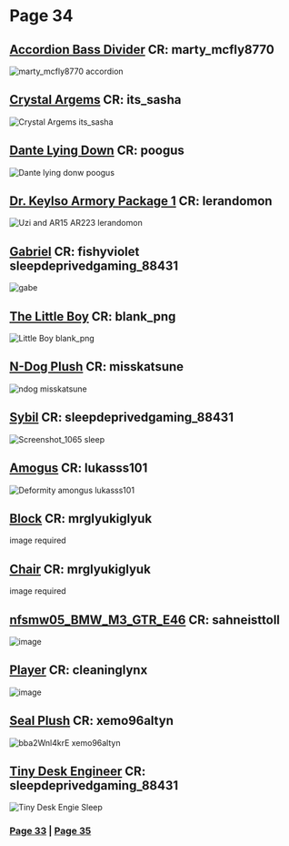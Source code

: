 # Page 34
## [Accordion Bass Divider](https://github.com/madrod228/voicesoftheprinter/raw/main/The%20Archive/Page%20034/Accordion_Bass_Divider.rar) CR: marty_mcfly8770
![marty_mcfly8770 accordion](https://github.com/madrod228/voicesoftheprinter/assets/9602000/ef1c4bf4-a0dc-456f-8751-6fd318053b42)
## [Crystal Argems](https://github.com/madrod228/voicesoftheprinter/raw/main/The%20Archive/Page%20034/Crystal_Argemias.zip) CR: its_sasha
![Crystal Argems its_sasha](https://github.com/madrod228/voicesoftheprinter/assets/9602000/f1941c0c-673b-486c-bece-96959e5e6da3)
## [Dante Lying Down](https://github.com/madrod228/voicesoftheprinter/raw/main/The%20Archive/Page%20034/Dante.rar) CR: poogus
![Dante lying donw poogus](https://github.com/madrod228/voicesoftheprinter/assets/9602000/6154e08d-35cd-475f-968c-dd0c00b22b90)
## [Dr. Keylso Armory Package 1](https://github.com/madrod228/voicesoftheprinter/raw/main/The%20Archive/Page%20034/Dr._Keylso_Armory_Package_No._1.rar) CR: lerandomon
![Uzi and AR15 AR223 lerandomon](https://github.com/madrod228/voicesoftheprinter/assets/9602000/28a8b27e-5416-44b5-a7cb-3f71d07e4a14)
## [Gabriel](https://github.com/madrod228/voicesoftheprinter/raw/main/The%20Archive/Page%20034/Gabriel%20sleep%20xiphi.zip) CR: fishyviolet sleepdeprivedgaming_88431
![gabe](https://github.com/madrod228/voicesoftheprinter/assets/9602000/b4922f32-3532-446d-b82a-ee0991d6ba32)
## [The Little Boy](https://github.com/madrod228/voicesoftheprinter/raw/main/The%20Archive/Page%20034/Little_Boy.rar) CR: blank_png
![Little Boy blank_png](https://github.com/madrod228/voicesoftheprinter/assets/9602000/b3ec42c3-c093-4e1c-a5da-7a879d898a66)
## [N-Dog Plush](https://github.com/madrod228/voicesoftheprinter/raw/main/The%20Archive/Page%20034/N_Dog_Plush.zip) CR: misskatsune
![ndog misskatsune](https://github.com/madrod228/voicesoftheprinter/assets/9602000/96315c65-c049-4ccd-a163-600fd539bfc4)
## [Sybil](https://github.com/madrod228/voicesoftheprinter/raw/main/The%20Archive/Page%20034/Sybil.zip) CR: sleepdeprivedgaming_88431
![Screenshot_1065 sleep](https://github.com/madrod228/voicesoftheprinter/assets/9602000/9b373269-da6c-4112-9545-803ab3322d8c)
## [Amogus](https://github.com/madrod228/voicesoftheprinter/raw/main/The%20Archive/Page%20034/amogus.zip) CR: lukasss101
![Deformity amongus lukasss101](https://github.com/madrod228/voicesoftheprinter/assets/9602000/5d5c108e-8a5a-4528-bf23-c948de78e30f)
## [Block](https://github.com/madrod228/voicesoftheprinter/raw/main/The%20Archive/Page%20034/block.rar) CR:  mrglyukiglyuk 
image required
## [Chair](https://github.com/madrod228/voicesoftheprinter/raw/main/The%20Archive/Page%20034/gluk.rar) CR:  mrglyukiglyuk 
image required
## [nfsmw05_BMW_M3_GTR_E46](https://github.com/madrod228/voicesoftheprinter/raw/main/The%20Archive/Page%20034/nfsmw05_BMW_M3_GTR_E46.7z) CR: sahneisttoll
![image](https://github.com/madrod228/voicesoftheprinter/assets/9602000/d38fd86c-6397-4f02-be69-b3f1af0f3061)
## [Player](https://github.com/madrod228/voicesoftheprinter/raw/main/The%20Archive/Page%20034/player.rar) CR: cleaninglynx
![image](https://github.com/madrod228/voicesoftheprinter/assets/9602000/2706be86-e1a0-445a-91f1-570c0984d85b)
## [Seal Plush](https://github.com/madrod228/voicesoftheprinter/raw/main/The%20Archive/Page%20034/seal%20plush.zip) CR: xemo96altyn
![bba2Wnl4krE xemo96altyn](https://github.com/madrod228/voicesoftheprinter/assets/9602000/f48b50df-814a-478a-a449-ebe05354af88)
## [Tiny Desk Engineer](https://github.com/madrod228/voicesoftheprinter/raw/main/The%20Archive/Page%20034/tiny_desk_engineer.rar) CR: sleepdeprivedgaming_88431
![Tiny Desk Engie Sleep](https://github.com/madrod228/voicesoftheprinter/assets/9602000/f685bafe-6c21-4c5d-8b1b-93c9e4c10f6b)

### [Page 33](https://github.com/madrod228/voicesoftheprinter/blob/main/Page%20033.md)  | [Page 35](https://github.com/madrod228/voicesoftheprinter/blob/main/Page%20035.md)
